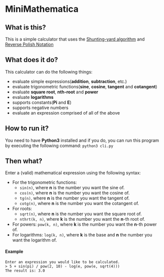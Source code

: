 # MiniMathematica

## What is this?
This is a simple calculator that uses the [Shunting-yard algorithm](https://en.wikipedia.org/wiki/Shunting-yard_algorithm) and [Reverse Polish Notation](https://en.wikipedia.org/wiki/Reverse_Polish_notation)

## What does it do?
This calculator can do the following things:
- evaluate simple expressions(__addition__, __subtraction__, etc.)
- evaluate trigonometric functions(__sine__, __cosine__, __tangent__ and __cotangent__)
- evaluate __square root__, __nth-root__ and __power__
- evaluate __logarithms__
- supports constants(__Pi__ and __E__)
- supports negative numbers
- evaluate an expression comprised of all of the above

## How to run it?
You need to have __Python3__ installed and if you do, you can run this program by executing the following command:
`python3 cli.py`

## Then what?
Enter a (valid) mathematical expression using the following syntax:
- For the trigonometric functions:
	+ `sin(n)`, where __n__ is the number you want the sine of.
	+ `cos(n)`, where __n__ is the number you want the cosine of.
	+ `tg(n)`, where __n__ is the number you want the tangent of.
	+ `cotg(n)`, where __n__ is the number you want the cotangent of.
- For roots:
	+ `sqrt(n)`, where __n__ is the number you want the square root of.
	+ `nthrt(k, n)`, where __k__ is the number you want the __n__-th root of.
- For powers:
	`pow(k, n)`, where __k__ is the number you want the __n__-th power of.
- For logarithms:
	`log(k, n)`, where __k__ is the base and __n__ the number you want the logarithm of.

#### Example
	Enter an expression you would like to be calculated.
    > 5 + sin(pi) / pow(2, 10) - log(e, pow(e, sqrt(4)))
    The result is: 3.0

